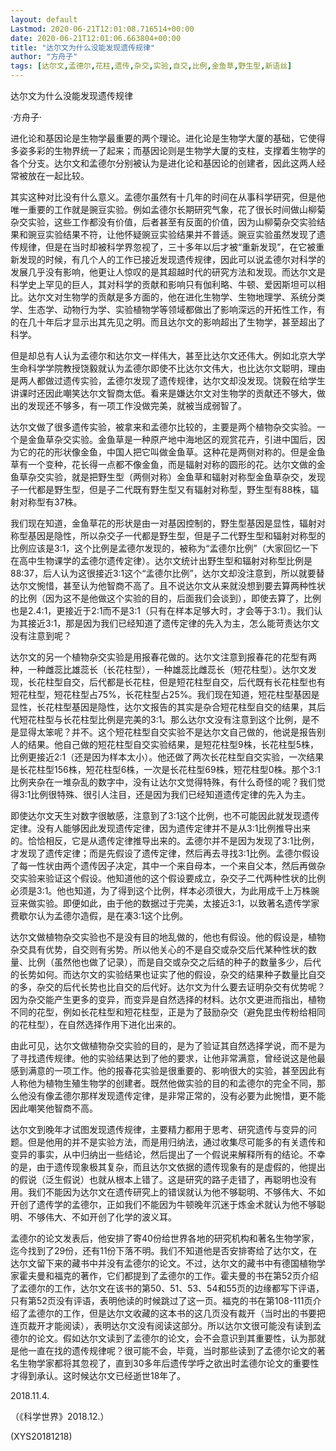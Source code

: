 ```yaml
---
layout: default
Lastmod: 2020-06-21T12:01:08.716514+00:00
date: 2020-06-21T12:01:06.663804+00:00
title: "达尔文为什么没能发现遗传规律"
author: "方舟子"
tags: [达尔文,孟德尔,花柱,遗传,杂交,实验,自交,比例,金鱼草,野生型,新语丝]
---
```


达尔文为什么没能发现遗传规律

·方舟子·

进化论和基因论是生物学最重要的两个理论。进化论是生物学大厦的基础，它使得多姿多彩的生物界统一了起来；而基因论则是生物学大厦的支柱，支撑着生物学的各个分支。达尔文和孟德尔分别被认为是进化论和基因论的创建者，因此这两人经常被放在一起比较。

其实这种对比没有什么意义。孟德尔虽然有十几年的时间在从事科学研究，但是他唯一重要的工作就是豌豆实验。例如孟德尔长期研究气象，花了很长时间做山柳菊杂交实验，这些工作都没有价值，后者甚至有反面的价值，因为山柳菊杂交实验结果和豌豆实验结果不符，让他怀疑豌豆实验结果并不普适。豌豆实验虽然发现了遗传规律，但是在当时却被科学界忽视了，三十多年以后才被“重新发现”，在它被重新发现的时候，有几个人的工作已接近发现遗传规律，因此可以说孟德尔对科学的发展几乎没有影响，他更让人惊叹的是其超越时代的研究方法和发现。而达尔文是科学史上罕见的巨人，其对科学的贡献和影响只有伽利略、牛顿、爱因斯坦可以相比。达尔文对生物学的贡献是多方面的，他在进化生物学、生物地理学、系统分类学、生态学、动物行为学、实验植物学等领域都做出了影响深远的开拓性工作，有的在几十年后才显示出其先见之明。而且达尔文的影响超出了生物学，甚至超出了科学。

但是却总有人认为孟德尔和达尔文一样伟大，甚至比达尔文还伟大。例如北京大学生命科学学院教授饶毅就认为孟德尔即使不比达尔文伟大，也比达尔文聪明，理由是两人都做过遗传实验，孟德尔发现了遗传规律，达尔文却没发现。饶毅在给学生讲课时还因此嘲笑达尔文智商太低。看来是嫌达尔文对生物学的贡献还不够大，做出的发现还不够多，有一项工作没做完美，就被当成弱智了。

达尔文做了很多遗传实验，被拿来和孟德尔比较的，主要是两个植物杂交实验。一个是金鱼草杂交实验。金鱼草是一种原产地中海地区的观赏花卉，引进中国后，因为它的花的形状像金鱼，中国人把它叫做金鱼草。这种花是两侧对称的。但是金鱼草有一个变种，花长得一点都不像金鱼，而是辐射对称的圆形的花。达尔文做的金鱼草杂交实验，就是把野生型（两侧对称）金鱼草和辐射对称型金鱼草杂交，发现子一代都是野生型，但是子二代既有野生型又有辐射对称型，野生型有88株，辐射对称型有37株。

我们现在知道，金鱼草花的形状是由一对基因控制的，野生型基因是显性，辐射对称型基因是隐性，所以杂交子一代都是野生型，但是子二代野生型和辐射对称型的比例应该是3:1，这个比例是孟德尔发现的，被称为“孟德尔比例”（大家回忆一下在高中生物课学的孟德尔遗传定律）。达尔文统计出野生型和辐射对称型比例是88:37，后人认为这很接近3:1这个“孟德尔比例”，达尔文却没注意到，所以就要替达尔文惋惜，甚至认为他智商不高了。且不说达尔文从来就没想到要去算两种性状的比例（因为这不是他做这个实验的目的，后面我们会谈到），即使去算了，比例也是2.4:1，更接近于2:1而不是3:1（只有在样本足够大时，才会等于3:1）。我们认为其接近3:1，那是因为我们已经知道了遗传定律的先入为主，怎么能苛责达尔文没有注意到呢？

达尔文的另一个植物杂交实验是用报春花做的。达尔文注意到报春花的花型有两种，一种雌蕊比雄蕊长（长花柱型），一种雄蕊比雌蕊长（短花柱型）。达尔文发现，长花柱型自交，后代都是长花柱，但是短花柱型自交，后代既有长花柱型也有短花柱型，短花柱型占75%，长花柱型占25%。我们现在知道，短花柱型基因是显性，长花柱型基因是隐性，达尔文报告的其实是杂合短花柱型自交的结果，其后代短花柱型与长花柱型比例是完美的3:1。那么达尔文没有注意到这个比例，是不是显得太笨呢？并不。这个短花柱型自交实验不是达尔文自己做的，他说是报告别人的结果。他自己做的短花柱型自交实验结果，是短花柱型9株，长花柱型5株，比例更接近2:1（还是因为样本太小）。他还做了两次长花柱型自交实验，一次结果是长花柱型156株，短花柱型6株，一次是长花柱型69株，短花柱型0株。那个3:1比例夹杂在一堆杂乱的数字中，没有让达尔文觉得特殊，有什么奇怪的呢？我们觉得3:1比例很特殊、很引人注目，还是因为我们已经知道遗传定律的先入为主。

即使达尔文天生对数字很敏感，注意到了3:1这个比例，也不可能因此就发现遗传定律。没有人能够因此发现遗传定律，因为遗传定律并不是从3:1比例推导出来的。恰恰相反，它是从遗传定律推导出来的。孟德尔并不是因为发现了3:1比例，才发现了遗传定律；而是先假设了遗传定律，然后再去寻找3:1比例。孟德尔假设了每一性状由两个遗传因子决定，其中一个来自母本，一个来自父本，然后再做杂交实验来验证这个假设。他知道他的这个假设要成立，杂交子二代两种性状的比例必须是3:1。他也知道，为了得到这个比例，样本必须很大，为此用成千上万株豌豆来做实验。即便如此，由于他的数据过于完美，太接近3:1，以致著名遗传学家费歇尔认为孟德尔造假，是在凑3:1这个比例。

达尔文做植物杂交实验也不是没有目的地乱做的，他也有假设。他的假设是，植物杂交具有优势，自交则有劣势。所以他关心的不是自交或杂交后代某种性状的数量、比例（虽然他也做了记录），而是自交或杂交之后结的种子的数量多少，后代的长势如何。而达尔文的实验结果也证实了他的假设，杂交的结果种子数量比自交的多，杂交的后代长势也比自交的后代好。达尔文为什么要去证明杂交有优势呢？因为杂交能产生更多的变异，而变异是自然选择的材料。达尔文更进而指出，植物不同的花型，例如长花柱型和短花柱型，正是为了鼓励杂交（避免昆虫传粉给相同的花柱型），在自然选择作用下进化出来的。

由此可见，达尔文做植物杂交实验的目的，是为了验证其自然选择学说，而不是为了寻找遗传规律。他的实验结果达到了他的要求，让他非常满意，曾经说这是他最感到满意的一项工作。他的报春花实验是很重要的、影响很大的实验，甚至因此有人称他为植物生殖生物学的创建者。既然他做实验的目的和孟德尔的完全不同，那么他没有像孟德尔那样发现遗传定律，是非常正常的，没有必要为此惋惜，更不能因此嘲笑他智商不高。

达尔文到晚年才试图发现遗传规律，主要精力都用于思考、研究遗传与变异的问题。但是他用的并不是实验方法，而是用归纳法，通过收集尽可能多的有关遗传和变异的事实，从中归纳出一些结论，然后提出了一个假说来解释所有的结论。不幸的是，由于遗传现象极其复杂，而且达尔文依据的遗传现象有的是虚假的，他提出的假说（泛生假说）也就从根本上错了。这是研究的路子走错了，再聪明也没有用。我们不能因为达尔文在遗传研究上的错误就认为他不够聪明、不够伟大、不如开创了遗传学的孟德尔，正如我们不能因为牛顿晚年沉迷于炼金术就认为他不够聪明、不够伟大、不如开创了化学的波义耳。

孟德尔的论文发表后，他安排了寄40份给世界各地的研究机构和著名生物学家，迄今找到了29份，还有11份下落不明。我们不知道他是否安排寄给了达尔文，在达尔文留下来的藏书中并没有孟德尔的论文。不过，达尔文的藏书中有德国植物学家霍夫曼和福克的著作，它们都提到了孟德尔的工作。霍夫曼的书在第52页介绍了孟德尔的工作，达尔文在该书的第50、51、53、54和55页的边缘都写下评语，只有第52页没有评语，表明他读的时候跳过了这一页。福克的书在第108-111页介绍了孟德尔的工作，但是达尔文收藏的这本书的这几页没有裁开（当时出的书要把连页裁开才能阅读），表明达尔文没有阅读这部分。所以达尔文很可能没有读到孟德尔的论文。假如达尔文读到了孟德尔的论文，会不会意识到其重要性，认为那就是他一直在找的遗传规律呢？很可能不会，毕竟，当时那些读到了孟德尔论文的著名生物学家都将其忽视了，直到30多年后遗传学呼之欲出时孟德尔论文的重要性才得到承认。这时候达尔文已经逝世18年了。

2018.11.4.

（《科学世界》2018.12.）

(XYS20181218)

